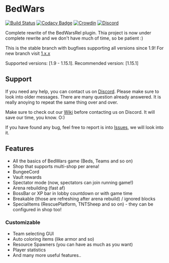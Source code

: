 # BedWars
[![Build Status](https://jenkins.mtorus.cz/job/BedWars/badge/icon)](https://jenkins.mtorus.cz/job/BedWars/)
[![Codacy Badge](https://api.codacy.com/project/badge/Grade/472077c84c9d40de8b0e9efc55e64b19?branch=master)](https://www.codacy.com/manual/Misat11/BedWars?utm_source=github.com&amp;utm_medium=referral&amp;utm_content=ScreamingSandals/BedWars&amp;utm_campaign=Badge_Grade&bid=14860338)
[![Crowdin](https://badges.crowdin.net/screamingbedwars/localized.svg)](https://crowdin.com/project/screamingbedwars)
[![Discord](https://img.shields.io/discord/582271436845219842?logo=discord)](https://discord.gg/VgrFUbV)

Complete rewrite of the BedWarsRel plugin.
Thia project is now under complete rewrite and we don't have much of time, so be patient :)

This is the stable branch with bugfixes supporting all versions since 1.9! For new branch visit [1.x.x](https://github.com/ScreamingSandals/BedWars/tree/1.x.x)

Supported versions: \[1.9 - 1.15.1\]. Recommended version: \[1.15.1\]

## Support
If you need any help, you can contact us on [Discord](https://discord.gg/VgrFUbV). Please make sure to look into older messages. There are many question already answered. It is really anoying to repeat the same thing over and over.

Make sure to check out our [Wiki](https://github.com/ScreamingSandals/BedWars/wiki) before contacting us on Discord. It will save our time, you know. O:)

If you have found any bug, feel free to report is into [Issues](https://github.com/ScreamingSandals/BedWars/issues), we will look into it.

## Features
-   All the basics of BedWars game (Beds, Teams and so on)
-   Shop that supports multi-shop per arena!
-   BungeeCord
-   Vault rewards
-   Spectator mode (now, spectators can join running game!)
-   Arena rebuilding (fast af)
-   BossBar or XP bar in lobby countdown or with game time
-   Breakable (those are refreshing after arena rebuild) / ignored blocks
-   SpecialItems (RescuePlatform, TNTSheep and so on) - they can be configured in shop too!

### Customizable
-   Team selecting GUI
-   Auto coloring items (like armor and so)
-   Resource Spawners (you can have as much as you want)
-   Player statistics
-   And many more useful features..

